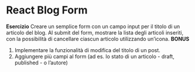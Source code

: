 # React Blog Form

**Esercizio**
 Creare un semplice form con un campo input per il titolo di un articolo del blog.
 Al submit del form, mostrare la lista degli articoli inseriti, con la possibilità di cancellare ciascun articolo utilizzando un’icona.
 **BONUS**
 1. Implementare la funzionalità di modifica del titolo di un post.
 2. Aggiungere più campi al form (ad es. lo stato di un articolo - draft, published - o l’autore)
